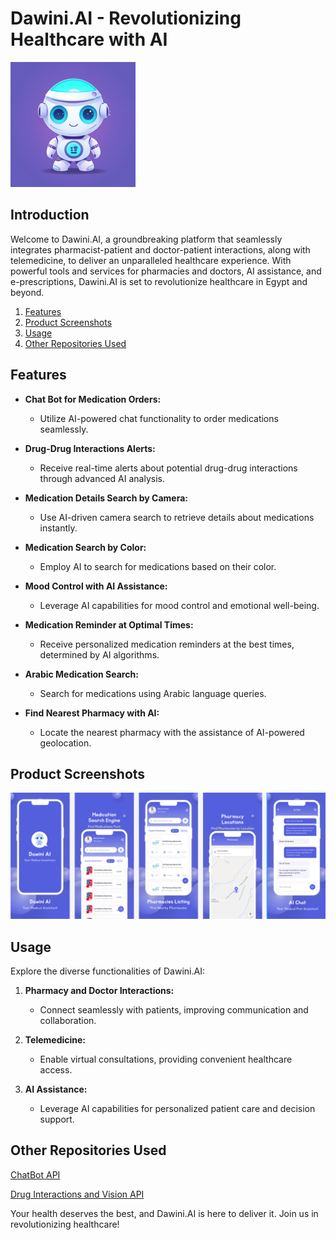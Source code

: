 # Dawini.AI - Revolutionizing Healthcare with AI

![Dawini.AI Logo](images/logo.png)

## Introduction

Welcome to Dawini.AI, a groundbreaking platform that seamlessly integrates pharmacist-patient and doctor-patient interactions, along with telemedicine, to deliver an unparalleled healthcare experience. With powerful tools and services for pharmacies and doctors, AI assistance, and e-prescriptions, Dawini.AI is set to revolutionize healthcare in Egypt and beyond.

1. [Features](#features)
2. [Product Screenshots](#screenshots)
3. [Usage](#usage)
7. [Other Repositories Used](#repositores-used)

## Features

- **Chat Bot for Medication Orders:**
   - Utilize AI-powered chat functionality to order medications seamlessly.

- **Drug-Drug Interactions Alerts:**
   - Receive real-time alerts about potential drug-drug interactions through advanced AI analysis.

- **Medication Details Search by Camera:**
   - Use AI-driven camera search to retrieve details about medications instantly.

- **Medication Search by Color:**
   - Employ AI to search for medications based on their color.

- **Mood Control with AI Assistance:**
   - Leverage AI capabilities for mood control and emotional well-being.

- **Medication Reminder at Optimal Times:**
   - Receive personalized medication reminders at the best times, determined by AI algorithms.

- **Arabic Medication Search:**
   - Search for medications using Arabic language queries.

- **Find Nearest Pharmacy with AI:**
   - Locate the nearest pharmacy with the assistance of AI-powered geolocation.

## Product Screenshots

![App Screenshot](images/product_screenshots.png)

## Usage

Explore the diverse functionalities of Dawini.AI:

1. **Pharmacy and Doctor Interactions:**
   - Connect seamlessly with patients, improving communication and collaboration.

2. **Telemedicine:**
   - Enable virtual consultations, providing convenient healthcare access.

3. **AI Assistance:**
   - Leverage AI capabilities for personalized patient care and decision support.

## Other Repositories Used
[ChatBot API](https://github.com/YusufEmad04/Dawini)

[Drug Interactions and Vision API](https://github.com/YusufEmad04/drug-interactions)

Your health deserves the best, and Dawini.AI is here to deliver it. Join us in revolutionizing healthcare!
